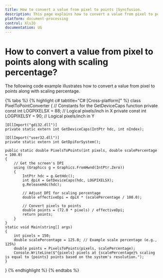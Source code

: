 ```yaml
---
title: How to convert a value from pixel to points |Syncfusion.
description: This page explains how to convert a value from pixel to points along with scaling percentage using Syncfusion .NET Excel library (XlsIO).
platform: document-processing
control: XlsIO
documentation: UG
---
```


# How to convert a value from pixel to points along with scaling percentage?

The following code example illustrates how to convert a value from pixel to points along with scaling percentage.

{% tabs %}
{% highlight c# tabtitle="C# [Cross-platform]" %}
class PixelToPointConverter
{
    // Constants for the GetDeviceCaps function
    private const int LOGPIXELSX = 88; // Logical pixels/inch in X
    private const int LOGPIXELSY = 90; // Logical pixels/inch in Y

    [DllImport("gdi32.dll")]
    private static extern int GetDeviceCaps(IntPtr hdc, int nIndex);

    [DllImport("user32.dll")]
    private static extern int GetDpiForSystem();

    public static double PixelsToPoints(int pixels, double scalePercentage = 100.0)
    {
        // Get the screen's DPI
        using (Graphics g = Graphics.FromHwnd(IntPtr.Zero))
        {
            IntPtr hdc = g.GetHdc();
            int dpiX = GetDeviceCaps(hdc, LOGPIXELSX);
            g.ReleaseHdc(hdc);

            // Adjust DPI for scaling percentage
            double effectiveDpi = dpiX * (scalePercentage / 100.0);

            // Convert pixels to points
            double points = (72.0 * pixels) / effectiveDpi;
            return points;
        }
    }
    static void Main(string[] args)
    {
        int pixels = 150;
        double scalePercentage = 125.0; // Example scale percentage (e.g., 125%)
        double points = PixelsToPoints(pixels, scalePercentage);
        Console.WriteLine($"{pixels} pixels at {scalePercentage}% scaling is equal to {points} points based on the system's resolution.");
    }
}
{% endhighlight %}
{% endtabs %}